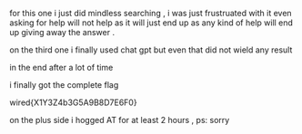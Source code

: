 for this one 
i just did mindless searching , i was just frustruated with it 
even asking for help will not help as it will just end up as any kind of help will end up giving away the answer .

on the third one i finally used chat gpt 
but even that did not wield any result 

in the end after a lot of time 

i finally got the complete flag 

wired{X1Y3Z4b3G5A9B8D7E6F0}

on the plus side i hogged AT for at least 2 hours , ps: sorry


